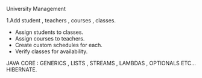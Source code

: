 University Management

1.Add student , teachers , courses , classes.
- Assign students to classes.
- Assign courses to teachers.
- Create custom schedules for each.
- Verify classes for availability.


JAVA CORE : GENERICS , LISTS , STREAMS , LAMBDAS , OPTIONALS ETC...
HIBERNATE.
